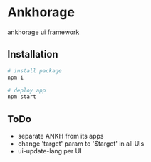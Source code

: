 # Ankhorage

ankhorage ui framework

## Installation

```bash
# install package
npm i

# deploy app
npm start
```

## ToDo

- separate ANKH from its apps
- change 'target' param to '\$target' in all UIs
- ui-update-lang per UI
